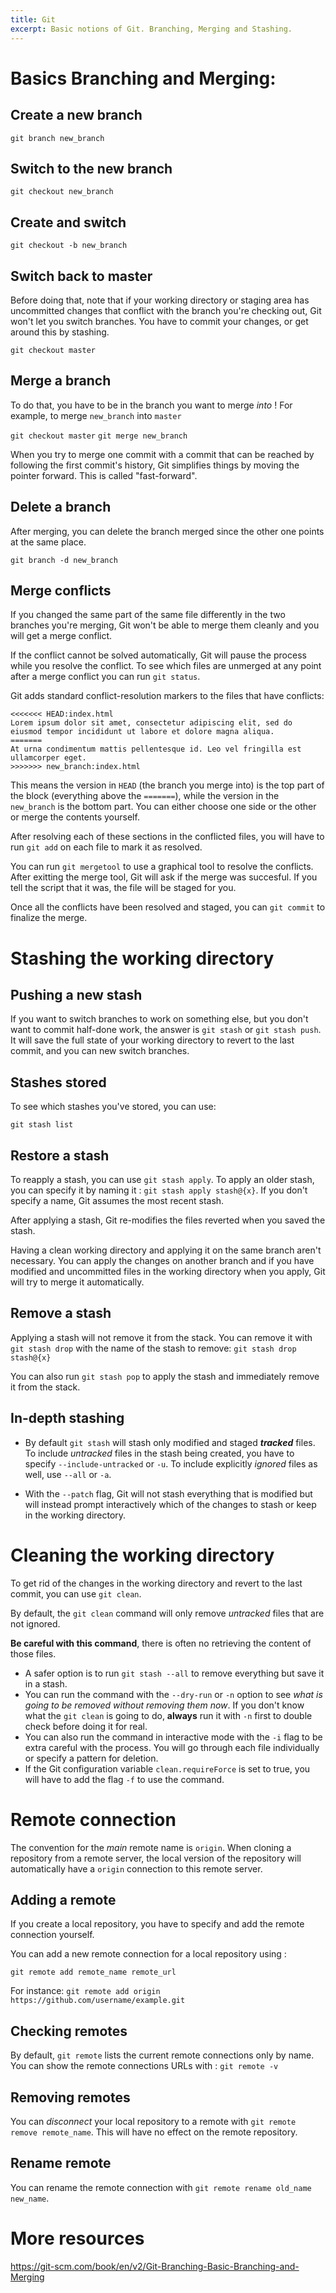 ```yaml
---
title: Git
excerpt: Basic notions of Git. Branching, Merging and Stashing.
---
```


# Basics Branching and Merging:

## Create a new branch

`git branch new_branch`

## Switch to the new branch

`git checkout new_branch`

## Create and switch

`git checkout -b new_branch`

## Switch back to master

Before doing that, note that if your working directory or staging area has uncommitted changes that conflict with the branch you're checking out, Git won't let you switch branches. 
You have to commit your changes, or get around this by stashing.

`git checkout master`

## Merge a branch

To do that, you have to be in the branch you want to merge *into* ! For example, to merge `new_branch` into `master`

`git checkout master`
`git merge new_branch`

When you try to merge one commit with a commit that can be reached by following the first commit's history, Git simplifies things by moving the pointer forward. This is called "fast-forward".

## Delete a branch

After merging, you can delete the branch merged since the other one points at the same place.

`git branch -d new_branch`

## Merge conflicts

If you changed the same part of the same file differently in the two branches you're merging, Git won't be able to merge them cleanly and you will get a merge conflict.

If the conflict cannot be solved automatically, Git will pause the process while you resolve the conflict. To see which files are unmerged at any point after a merge conflict you can run `git status`.

Git adds standard conflict-resolution markers to the files that have conflicts:

```
<<<<<<< HEAD:index.html
Lorem ipsum dolor sit amet, consectetur adipiscing elit, sed do eiusmod tempor incididunt ut labore et dolore magna aliqua.
=======
At urna condimentum mattis pellentesque id. Leo vel fringilla est ullamcorper eget.
>>>>>>> new_branch:index.html
```

This means the version in `HEAD` (the branch you merge into) is the top part of the block (everything above the `=======`), while the version in the `new_branch` is the bottom part. You can either choose one side or the other or merge the contents yourself.

After resolving each of these sections in the conflicted files, you will have to run `git add` on each file to mark it as resolved.

You can run `git mergetool` to use a graphical tool to resolve the conflicts. After exitting the merge tool, Git will ask if the merge was succesful. If you tell the script that it was, the file will be staged for you.

Once all the conflicts have been resolved and staged, you can `git commit` to finalize the merge.

# Stashing the working directory

## Pushing a new stash

If you want to switch branches to work on something else, but you don't want to commit half-done work, the answer is `git stash` or `git stash push`. It will save the full state of your working directory to revert to the last commit, and you can new switch branches.

## Stashes stored

To see which stashes you've stored, you can use:

`git stash list`

## Restore a stash

To reapply a stash, you can use `git stash apply`. To apply an older stash, you can specify it by naming it : 
`git stash apply stash@{x}`. 
If you don't specify a name, Git assumes the most recent stash.

After applying a stash, Git re-modifies the files reverted when you saved the stash.

Having a clean working directory and applying it on the same branch aren't necessary. You can apply the changes on another branch and if you have modified and uncommitted files in the working directory when you apply, Git will try to merge it automatically.

## Remove a stash

Applying a stash will not remove it from the stack. You can remove it with `git stash drop` with the name of the stash to remove:
`git stash drop stash@{x}`

You can also run `git stash pop` to apply the stash and immediately remove it from the stack.

## In-depth stashing

- By default `git stash` will stash only modified and staged ***tracked*** files. To include *untracked* files in the stash being created, you have to specify `--include-untracked` or `-u`. To include explicitly *ignored* files as well, use `--all` or `-a`.

- With the `--patch` flag, Git will not stash everything that is modified but will instead prompt interactively which of the changes to stash or keep in the working directory.

# Cleaning the working directory

To get rid of the changes in the working directory and revert to the last commit, you can use `git clean`.

By default, the `git clean` command will only remove *untracked* files that are not ignored.

**Be careful with this command**, there is often no retrieving the content of those files.

- A safer option is to run `git stash --all` to remove everything but save it in a stash.
- You can run the command with the `--dry-run` or `-n` option to see *what is going to be removed without removing them now*. If you don't know what the `git clean` is going to do, **always** run it with `-n` first to double check before doing it for real.
- You can also run the command in interactive mode with the `-i` flag to be extra careful with the process. You will go through each file individually or specify a pattern for deletion.
- If the Git configuration variable `clean.requireForce` is set to true, you will have to add the flag `-f` to use the command.

# Remote connection

The convention for the *main* remote name is `origin`. When cloning a repository from a remote server, the local version of the repository will automatically have a `origin` connection to this remote server. 

## Adding a remote

If you create a local repository, you have to specify and add the remote connection yourself. 

You can add a new remote connection for a local repository using :

`git remote add remote_name remote_url`

For instance: `git remote add origin https://github.com/username/example.git`

## Checking remotes

By default, `git remote` lists the current remote connections only by name. 
You can show the remote connections URLs with : `git remote -v`

## Removing remotes

You can *disconnect* your local repository to a remote with `git remote remove remote_name`. This will have no effect on the remote repository.

## Rename remote

You can rename the remote connection with `git remote rename old_name new_name`.

# More resources

https://git-scm.com/book/en/v2/Git-Branching-Basic-Branching-and-Merging